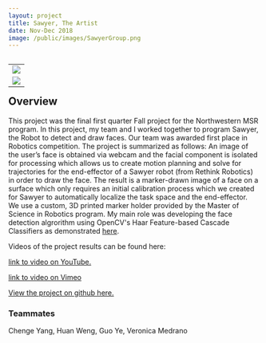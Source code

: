 ```yaml
---
layout: project
title: Sawyer, The Artist
date: Nov-Dec 2018
image: /public/images/SawyerGroup.png
---
```

<table align="right">
    <tr>
        <td>
            <img class="project-image" src="https://vnoelifant.github.io/public/images/SawyerGroup.png" />
        </td>
    </tr>
    <tr>
        <td>
            <img class="project-image" src="https://vnoelifant.github.io/public/images/RonnieSawyer.jpg" />
        </td>
    </tr>
</table>

## Overview
This project was the final first quarter Fall project for the Northwestern MSR program. In this project, my team and I worked together to program Sawyer, the Robot to detect and draw faces. Our team was awarded first place in Robotics competition. The project is summarized as follows: An image of the user’s face is obtained via webcam and the facial component is isolated for processing which allows us to create motion planning and solve for trajectories for the end-effector of a Sawyer robot (from Rethink Robotics) in order to draw the face. The result is a marker-drawn image of a face on a surface which only requires an initial calibration process which we created for Sawyer to automatically localize the task space and the end-effector. We use a custom, 3D printed marker holder provided by the Master of Science in Robotics program. My main role was developing the face detection algrorithm using OpenCV's Haar Feature-based Cascade Classifiers as demonstrated [here](https://github.com/ThePenultimatum/finalProject495/blob/vmed/src/face_detect.py). 

 Videos of the project results can be found here:

[link to video on YouTube.](https://www.youtube.com/watch?v=AccB97JPMUE&feature=youtu.be)

[link to video on Vimeo](https://vimeo.com/306494867)

[View the project on github here.](https://github.com/ThePenultimatum/finalProject495)

### Teammates
Chenge Yang, Huan Weng, Guo Ye, Veronica Medrano
